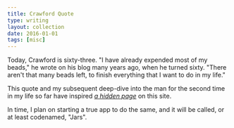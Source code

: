 ```yaml
---
title: Crawford Quote
type: writing
layout: collection
date: 2016-01-01
tags: [misc]
---
```


Today, Crawford is sixty-three. "I have already expended most of my beads," he wrote on his blog many years ago, when he turned sixty. "There aren't that many beads left, to finish everything that I want to do in my life."

This quote and my subsequent deep-dive into the man for the second time in my life so far have inspired _[a hidden page](/life)_ on this site.

In time, I plan on starting a true app to do the same, and it will be called, or at least codenamed, "Jars".
